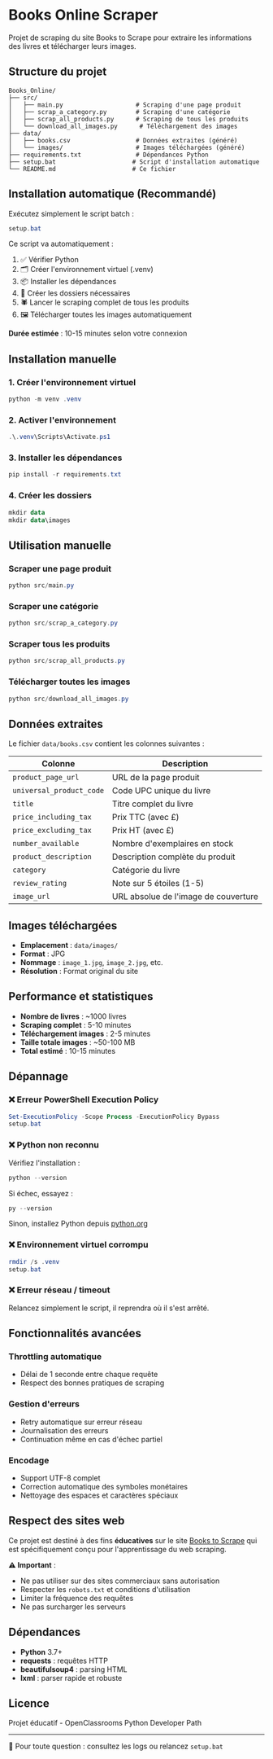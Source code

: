 # Books Online Scraper

Projet de scraping du site Books to Scrape pour extraire les informations des livres et télécharger leurs images.

## Structure du projet

```
Books_Online/
├── src/
│   ├── main.py                    # Scraping d'une page produit
│   ├── scrap_a_category.py        # Scraping d'une catégorie
│   ├── scrap_all_products.py      # Scraping de tous les produits
│   └── download_all_images.py      # Téléchargement des images
├── data/
│   ├── books.csv                  # Données extraites (généré)
│   └── images/                    # Images téléchargées (généré)
├── requirements.txt               # Dépendances Python
├── setup.bat                     # Script d'installation automatique
└── README.md                     # Ce fichier
```

## Installation automatique (Recommandé)

Exécutez simplement le script batch :
```powershell
setup.bat
```

Ce script va automatiquement :
1. ✅ Vérifier Python
2. 🗂️ Créer l'environnement virtuel (.venv)
3. 📦 Installer les dépendances
4. 📁 Créer les dossiers nécessaires
5. 🕷️ Lancer le scraping complet de tous les produits
6. 🖼️ Télécharger toutes les images automatiquement

**Durée estimée** : 10-15 minutes selon votre connexion

## Installation manuelle

### 1. Créer l'environnement virtuel
```powershell
python -m venv .venv
```

### 2. Activer l'environnement
```powershell
.\.venv\Scripts\Activate.ps1
```

### 3. Installer les dépendances
```powershell
pip install -r requirements.txt
```

### 4. Créer les dossiers
```powershell
mkdir data
mkdir data\images
```

## Utilisation manuelle

### Scraper une page produit
```powershell
python src/main.py
```

### Scraper une catégorie
```powershell
python src/scrap_a_category.py
```

### Scraper tous les produits
```powershell
python src/scrap_all_products.py
```

### Télécharger toutes les images
```powershell
python src/download_all_images.py
```

## Données extraites

Le fichier `data/books.csv` contient les colonnes suivantes :

| Colonne | Description |
|---------|-------------|
| `product_page_url` | URL de la page produit |
| `universal_product_code` | Code UPC unique du livre |
| `title` | Titre complet du livre |
| `price_including_tax` | Prix TTC (avec £) |
| `price_excluding_tax` | Prix HT (avec £) |
| `number_available` | Nombre d'exemplaires en stock |
| `product_description` | Description complète du produit |
| `category` | Catégorie du livre |
| `review_rating` | Note sur 5 étoiles (1-5) |
| `image_url` | URL absolue de l'image de couverture |

## Images téléchargées

- **Emplacement** : `data/images/`
- **Format** : JPG
- **Nommage** : `image_1.jpg`, `image_2.jpg`, etc.
- **Résolution** : Format original du site

## Performance et statistiques

- **Nombre de livres** : ~1000 livres
- **Scraping complet** : 5-10 minutes
- **Téléchargement images** : 2-5 minutes  
- **Taille totale images** : ~50-100 MB
- **Total estimé** : 10-15 minutes

## Dépannage

### ❌ Erreur PowerShell Execution Policy
```powershell
Set-ExecutionPolicy -Scope Process -ExecutionPolicy Bypass
setup.bat
```

### ❌ Python non reconnu
Vérifiez l'installation :
```powershell
python --version
```
Si échec, essayez :
```powershell
py --version
```
Sinon, installez Python depuis [python.org](https://www.python.org/downloads/)

### ❌ Environnement virtuel corrompu
```powershell
rmdir /s .venv
setup.bat
```

### ❌ Erreur réseau / timeout
Relancez simplement le script, il reprendra où il s'est arrêté.

## Fonctionnalités avancées

### Throttling automatique
- Délai de 1 seconde entre chaque requête
- Respect des bonnes pratiques de scraping

### Gestion d'erreurs
- Retry automatique sur erreur réseau
- Journalisation des erreurs
- Continuation même en cas d'échec partiel

### Encodage
- Support UTF-8 complet
- Correction automatique des symboles monétaires
- Nettoyage des espaces et caractères spéciaux

## Respect des sites web

Ce projet est destiné à des fins **éducatives** sur le site [Books to Scrape](http://books.toscrape.com/) qui est spécifiquement conçu pour l'apprentissage du web scraping.

**⚠️ Important** : 
- Ne pas utiliser sur des sites commerciaux sans autorisation
- Respecter les `robots.txt` et conditions d'utilisation
- Limiter la fréquence des requêtes
- Ne pas surcharger les serveurs

## Dépendances

- **Python** 3.7+
- **requests** : requêtes HTTP
- **beautifulsoup4** : parsing HTML  
- **lxml** : parser rapide et robuste

## Licence

Projet éducatif - OpenClassrooms Python Developer Path

---

📧 Pour toute question : consultez les logs ou relancez `setup.bat`